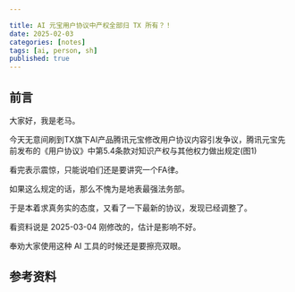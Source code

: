 ```yaml
---

title: AI 元宝用户协议中产权全部归 TX 所有？！
date: 2025-02-03 
categories: [notes]
tags: [ai, person, sh]
published: true
---
```


## 前言

大家好，我是老马。

今天无意间刷到TX旗下AI产品腾讯元宝修改用户协议内容引发争议，腾讯元宝先前发布的《用户协议》中第5.4条款对知识产权与其他权力做出规定(图1) 

看完表示震惊，只能说咱们还是要讲究一个FA律。

如果这么规定的话，那么不愧为是地表最强法务部。

于是本着求真务实的态度，又看了一下最新的协议，发现已经调整了。

看资料说是 2025-03-04 刚修改的，估计是影响不好。


奉劝大家使用这种 AI 工具的时候还是要擦亮双眼。








## 参考资料


